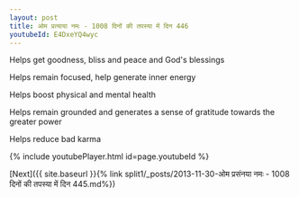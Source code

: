 ```yaml
---
layout: post
title: ओम प्रत्याया नमः - 1008 दिनों की तपस्या में दिन 446
youtubeId: E4DxeYQ4wyc
---
```

 
 
Helps get goodness, bliss and peace and God's blessings
 
Helps remain focused, help generate inner energy 
 
Helps boost physical and mental health 
 
Helps remain grounded and generates a sense of gratitude towards the greater power 
 
Helps reduce bad karma
 
 
 
 


{% include youtubePlayer.html id=page.youtubeId %}
 
[Next]({{ site.baseurl }}{% link  split1/_posts/2013-11-30-ओम प्रसंनया नमः - 1008 दिनों की तपस्या में दिन 445.md%})
 
